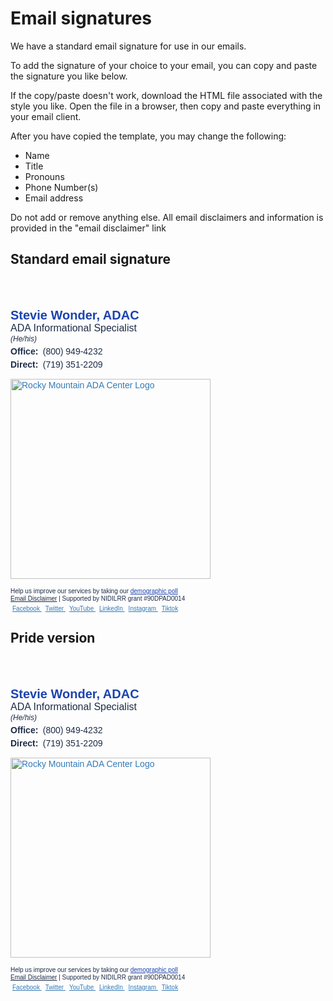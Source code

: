 
# Email signatures

We have a standard email signature for use in our emails.

To add the signature of your choice to your email, you can copy and paste the signature you like below.

If the copy/paste doesn't work, download the HTML file associated with the style you like. Open the file in a browser, then copy and paste everything in your email client.

After you have copied the template, you may change the following:

- Name
- Title
- Pronouns
- Phone Number(s)
- Email address

Do not add or remove anything else. All email disclaimers and information is provided in the "email disclaimer" link

## Standard email signature

<FileDownload :downloads='standard' /><br><br>

<div class="signature">
  <p style="
    box-sizing: border-box;
    font-size: 20px;
    margin:0px;
    padding:0px;
    color: rgb(27, 67, 173);
    line-height: 22px;
    font-family: 'Montserrat', Arial, sans-serif;
    font-weight: 700;
    ">Stevie Wonder, ADAC</p>
  <p style="margin:0px; padding:0px;">
    <span style="
      box-sizing: border-box;
      font-size: 16px;
      line-height: 20px;
      color: rgb(29, 44, 71);
      font-family: 'Montserrat', Arial, sans-serif;
      ">ADA Informational Specialist</span>
  </p>
  <p style="
      font-size: 12px;
      color: rgb(29, 44, 71);
      font-style: italic;
      font-family: 'Montserrat', Arial, sans-serif;
      margin: 0px; padding:0px;">
    (He/his)
  </p>

  <div style="width: 320px; padding-top: 5px;" role="list" aria-label="Contact info">
    <p style="
      margin: 0 0 4px;
      font-size: 14px;
      color: rgb(29, 44, 71);
      font-family: 'Montserrat', Arial, sans-serif;" role="listitem">
      <strong style="
        margin-right: 0.25em;
        font-weight: 800;
        " aria-hidden="true">Office:</strong> <a href="tel:18009494232" title="Click or tap to call"
        style="text-decoration: none; color: rgb(29,44,71);">(800) 949-4232</a>
    </p>
    <p style="
      margin: 0 0 4px;
      font-size: 14px;
      color: rgb(29, 44, 71);
      font-family: 'Montserrat', Arial, sans-serif;" role="listitem">
      <strong style="
        margin-right: 0.25em;
        font-weight: 800;" aria-hidden="true">Direct:</strong> <a href="tel:7193512209" title="Click or tap to call"
        style="text-decoration: none; color: rgb(29,44,71);">(719) 351-2209</a>
    </p>
  </div>
  <span style="box-sizing: border-box; padding: 10px 0; display: block;"><a href="http://rockymountainada.org/"
      target="_blank" rel="noopener" style="
    box-sizing: border-box;
    background-color: transparent;
    color: rgb(51, 122, 183);
    text-decoration: none;
    font-family: 'Montserrat', Arial, sans-serif;
    max-width: 320px;
    display: block;
    ">
      <img src="https://brand.rockymountainada.org/assets/logos/rmadac-logo.png"
        srcset="https://brand.rockymountainada.org/assets/logos/rmadac-logo.png 2x" alt="Rocky Mountain ADA Center Logo"
        style="width: 320px;" loading="eager" width="320" /></a></span>
  <p style="
    box-sizing: border-box;
    font-size: 10px;
    color: rgb(29, 44, 71);
    margin: 4px 0;
    font-family: 'Montserrat', Arial, sans-serif;
    ">
    Help us improve our services by taking
    our <a
      href="https://us19.list-manage.com/survey?u=5d4a5e285a1a869eedc7acc2e&id=e87c87f94e&attribution=false&e=158c49c071"
      target="_blank" style="color: rgb(27, 67, 173);">demographic poll</a><br>
    <a style="color:rgb(29,44,71);" href="https://rockymountainada.org/disclaimer" target="_blank">Email
      Disclaimer</a> | Supported by NIDILRR grant #90DPAD0014
  </p>
  <div style="width:320px;">
    <a href="https://facebook.com/RMADACenter/" target="_blank" rel="noopener" style="
      box-sizing: border-box;
      padding: 0 3px;
      font-size: 10px;
      font-family: 'Montserrat', Arial, sans-serif;
      background-color: transparent;
      color: rgb(51, 122, 183);
      ">Facebook
    </a>
    <a href="https://twitter.com/RockyMtnADA" target="_blank" rel="noopener" style="
      box-sizing: border-box;
      padding: 0 3px;
      font-size: 10px;
      font-family: 'Montserrat', Arial, sans-serif;
      background-color: transparent;
      color: rgb(51, 122, 183);
      ">Twitter
    </a>
    <a href="https://youtube.com/channel/UCcTayMz3J1BmjdXlPBVDSrQ" target="_blank" rel="noopener" style="
      box-sizing: border-box;
      padding: 0 3px;
      font-size: 10px;
      font-family: 'Montserrat', Arial, sans-serif;
      background-color: transparent;
      color: rgb(51, 122, 183);
      ">YouTube
    </a>
    <a href="https://linkedin.com/company/28618459/" target="_blank" rel="noopener" style="
      box-sizing: border-box;
      padding: 0 3px;
      font-size: 10px;
      font-family: 'Montserrat', Arial, sans-serif;
      background-color: transparent;
      color: rgb(51, 122, 183);
      ">LinkedIn
    </a>
    <a href="https://instagram.com/rockymountainadacenter/" target="_blank" rel="noopener" style="
      box-sizing: border-box;
      padding: 0 3px;
      font-size: 10px;
      font-family: 'Montserrat', Arial, sans-serif;
      background-color: transparent;
      color: rgb(51, 122, 183);
      ">Instagram
    </a>
    <a href="https://tiktok.com/@rockymountainada" target="_blank" rel="noopener" style="
      box-sizing: border-box;
      padding: 0 3px;
      font-size: 10px;
      font-family: 'Montserrat', Arial, sans-serif;
      background-color: transparent;
      color: rgb(51, 122, 183);
      ">Tiktok
    </a>
  </div>
</div>

## Pride version

<FileDownload :downloads='pride' /><br><br>

<div class="signature">
  <p style="
    box-sizing: border-box;
    font-size: 20px;
    margin:0px;
    padding:0px;
    color: rgb(27, 67, 173);
    line-height: 22px;
    font-family: 'Montserrat', Arial, sans-serif;
    font-weight: 700;
    ">Stevie Wonder, ADAC</p>
  <p style="margin:0px; padding:0px;">
    <span style="
      box-sizing: border-box;
      font-size: 16px;
      line-height: 20px;
      color: rgb(29, 44, 71);
      font-family: 'Montserrat', Arial, sans-serif;
      ">ADA Informational Specialist</span>
  </p>
  <p style="
      font-size: 12px;
      color: rgb(29, 44, 71);
      font-style: italic;
      font-family: 'Montserrat', Arial, sans-serif;
      margin: 0px; padding:0px;">
    (He/his)
  </p>

  <div style="width: 320px; padding-top: 5px;" role="list" aria-label="Contact info">
    <p style="
      margin: 0 0 4px;
      font-size: 14px;
      color: rgb(29, 44, 71);
      font-family: 'Montserrat', Arial, sans-serif;" role="listitem">
      <strong style="
        margin-right: 0.25em;
        font-weight: 800;
        " aria-hidden="true">Office:</strong> <a href="tel:18009494232" title="Click or tap to call"
        style="text-decoration: none; color: rgb(29,44,71);">(800) 949-4232</a>
    </p>
    <p style="
      margin: 0 0 4px;
      font-size: 14px;
      color: rgb(29, 44, 71);
      font-family: 'Montserrat', Arial, sans-serif;" role="listitem">
      <strong style="
        margin-right: 0.25em;
        font-weight: 800;" aria-hidden="true">Direct:</strong> <a href="tel:7193512209" title="Click or tap to call"
        style="text-decoration: none; color: rgb(29,44,71);">(719) 351-2209</a>
    </p>
  </div>
  <span style="box-sizing: border-box; padding: 10px 0; display: block;"><a href="http://rockymountainada.org/"
      target="_blank" rel="noopener" style="
    box-sizing: border-box;
    background-color: transparent;
    color: rgb(51, 122, 183);
    text-decoration: none;
    font-family: 'Montserrat', Arial, sans-serif;
    max-width: 320px;
    display: block;
    ">
      <img src="https://brand.rockymountainada.org/assets/logos/rmadac-logo-pride.png"
        srcset="https://brand.rockymountainada.org/assets/logos/rmadac-logo-pride.png 2x" alt="Rocky Mountain ADA Center Logo"
        style="width: 320px;" loading="eager" width="320" /></a></span>
  <p style="
    box-sizing: border-box;
    font-size: 10px;
    color: rgb(29, 44, 71);
    margin: 4px 0;
    font-family: 'Montserrat', Arial, sans-serif;
    ">
    Help us improve our services by taking
    our <a
      href="https://us19.list-manage.com/survey?u=5d4a5e285a1a869eedc7acc2e&id=e87c87f94e&attribution=false&e=158c49c071"
      target="_blank" style="color: rgb(27, 67, 173);">demographic poll</a><br>
    <a style="color:rgb(29,44,71);" href="https://rockymountainada.org/disclaimer" target="_blank">Email
      Disclaimer</a> | Supported by NIDILRR grant #90DPAD0014
  </p>
  <div style="width:320px;">
    <a href="https://facebook.com/RMADACenter/" target="_blank" rel="noopener" style="
      box-sizing: border-box;
      padding: 0 3px;
      font-size: 10px;
      font-family: 'Montserrat', Arial, sans-serif;
      background-color: transparent;
      color: rgb(51, 122, 183);
      ">Facebook
    </a>
    <a href="https://twitter.com/RockyMtnADA" target="_blank" rel="noopener" style="
      box-sizing: border-box;
      padding: 0 3px;
      font-size: 10px;
      font-family: 'Montserrat', Arial, sans-serif;
      background-color: transparent;
      color: rgb(51, 122, 183);
      ">Twitter
    </a>
    <a href="https://youtube.com/channel/UCcTayMz3J1BmjdXlPBVDSrQ" target="_blank" rel="noopener" style="
      box-sizing: border-box;
      padding: 0 3px;
      font-size: 10px;
      font-family: 'Montserrat', Arial, sans-serif;
      background-color: transparent;
      color: rgb(51, 122, 183);
      ">YouTube
    </a>
    <a href="https://linkedin.com/company/28618459/" target="_blank" rel="noopener" style="
      box-sizing: border-box;
      padding: 0 3px;
      font-size: 10px;
      font-family: 'Montserrat', Arial, sans-serif;
      background-color: transparent;
      color: rgb(51, 122, 183);
      ">LinkedIn
    </a>
    <a href="https://instagram.com/rockymountainadacenter/" target="_blank" rel="noopener" style="
      box-sizing: border-box;
      padding: 0 3px;
      font-size: 10px;
      font-family: 'Montserrat', Arial, sans-serif;
      background-color: transparent;
      color: rgb(51, 122, 183);
      ">Instagram
    </a>
    <a href="https://tiktok.com/@rockymountainada" target="_blank" rel="noopener" style="
      box-sizing: border-box;
      padding: 0 3px;
      font-size: 10px;
      font-family: 'Montserrat', Arial, sans-serif;
      background-color: transparent;
      color: rgb(51, 122, 183);
      ">Tiktok
    </a>
  </div>
</div>

<script setup>
import FileDownload from '../../.vitepress/components/FileDownload.vue'

const standard = [
  {
    title: 'Standard Signature',
    subtitle: 'Download HTML file',
    fileType: 'HTML',
    url: '/assets/rmadac-email-signature-standard.html'
  },
]

const pride = [
  {
    title: 'Pride Signature',
    subtitle: 'Download HTML file',
    fileType: 'HTML',
    url: '/assets/rmadac-email-signature-pride.html'
  },
]
</script>

<style>
  .dark .signature {
    background-color: #fff;
    padding: 3%;
  }
  .signature p {
    line-height: 1.2em;
  }
</style>
